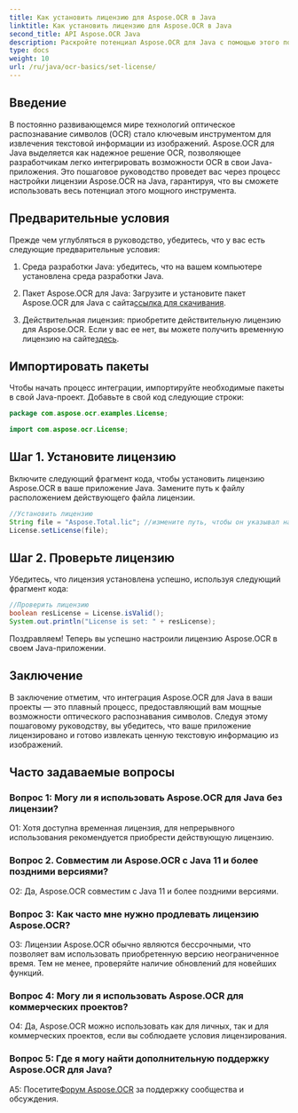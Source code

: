 ```yaml
---
title: Как установить лицензию для Aspose.OCR в Java
linktitle: Как установить лицензию для Aspose.OCR в Java
second_title: API Aspose.OCR Java
description: Раскройте потенциал Aspose.OCR для Java с помощью этого пошагового руководства. Легко настройте свою лицензию и расширьте возможности оптического распознавания символов.
type: docs
weight: 10
url: /ru/java/ocr-basics/set-license/
---
```

## Введение

В постоянно развивающемся мире технологий оптическое распознавание символов (OCR) стало ключевым инструментом для извлечения текстовой информации из изображений. Aspose.OCR для Java выделяется как надежное решение OCR, позволяющее разработчикам легко интегрировать возможности OCR в свои Java-приложения. Это пошаговое руководство проведет вас через процесс настройки лицензии Aspose.OCR на Java, гарантируя, что вы сможете использовать весь потенциал этого мощного инструмента.

## Предварительные условия

Прежде чем углубляться в руководство, убедитесь, что у вас есть следующие предварительные условия:

1. Среда разработки Java: убедитесь, что на вашем компьютере установлена среда разработки Java.

2.  Пакет Aspose.OCR для Java: Загрузите и установите пакет Aspose.OCR для Java с сайта[ссылка для скачивания](https://releases.aspose.com/ocr/java/).

3. Действительная лицензия: приобретите действительную лицензию для Aspose.OCR. Если у вас ее нет, вы можете получить временную лицензию на сайте[здесь](https://purchase.aspose.com/temporary-license/).

## Импортировать пакеты

Чтобы начать процесс интеграции, импортируйте необходимые пакеты в свой Java-проект. Добавьте в свой код следующие строки:

```java
package com.aspose.ocr.examples.License;

import com.aspose.ocr.License;
```

## Шаг 1. Установите лицензию

Включите следующий фрагмент кода, чтобы установить лицензию Aspose.OCR в ваше приложение Java. Замените путь к файлу расположением действующего файла лицензии.

```java
//Установить лицензию
String file = "Aspose.Total.lic"; //измените путь, чтобы он указывал на действующую лицензию
License.setLicense(file);
```

## Шаг 2. Проверьте лицензию

Убедитесь, что лицензия установлена успешно, используя следующий фрагмент кода:

```java
//Проверить лицензию
boolean resLicense = License.isValid();
System.out.println("License is set: " + resLicense);
```

Поздравляем! Теперь вы успешно настроили лицензию Aspose.OCR в своем Java-приложении.

## Заключение

В заключение отметим, что интеграция Aspose.OCR для Java в ваши проекты — это плавный процесс, предоставляющий вам мощные возможности оптического распознавания символов. Следуя этому пошаговому руководству, вы убедитесь, что ваше приложение лицензировано и готово извлекать ценную текстовую информацию из изображений.

## Часто задаваемые вопросы

### Вопрос 1: Могу ли я использовать Aspose.OCR для Java без лицензии?

О1: Хотя доступна временная лицензия, для непрерывного использования рекомендуется приобрести действующую лицензию.

### Вопрос 2. Совместим ли Aspose.OCR с Java 11 и более поздними версиями?

О2: Да, Aspose.OCR совместим с Java 11 и более поздними версиями.

### Вопрос 3: Как часто мне нужно продлевать лицензию Aspose.OCR?

О3: Лицензии Aspose.OCR обычно являются бессрочными, что позволяет вам использовать приобретенную версию неограниченное время. Тем не менее, проверяйте наличие обновлений для новейших функций.

### Вопрос 4: Могу ли я использовать Aspose.OCR для коммерческих проектов?

О4: Да, Aspose.OCR можно использовать как для личных, так и для коммерческих проектов, если вы соблюдаете условия лицензирования.

### Вопрос 5: Где я могу найти дополнительную поддержку Aspose.OCR для Java?

 A5: Посетите[Форум Aspose.OCR](https://forum.aspose.com/c/ocr/16) за поддержку сообщества и обсуждения.